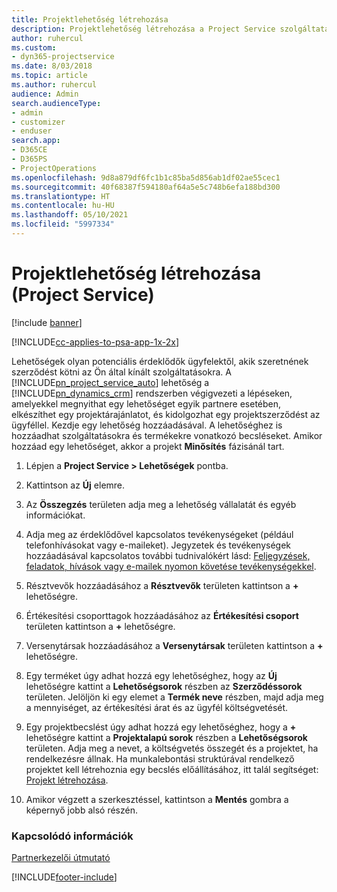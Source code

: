 ```yaml
---
title: Projektlehetőség létrehozása
description: Projektlehetőség létrehozása a Project Service szolgáltatásban
author: ruhercul
ms.custom:
- dyn365-projectservice
ms.date: 8/03/2018
ms.topic: article
ms.author: ruhercul
audience: Admin
search.audienceType:
- admin
- customizer
- enduser
search.app:
- D365CE
- D365PS
- ProjectOperations
ms.openlocfilehash: 9d8a879df6fc1b1c85ba5d856ab1df02ae55cec1
ms.sourcegitcommit: 40f68387f594180af64a5e5c748b6efa188bd300
ms.translationtype: HT
ms.contentlocale: hu-HU
ms.lasthandoff: 05/10/2021
ms.locfileid: "5997334"
---
```

# <a name="create-a-project-opportunity-project-service"></a>Projektlehetőség létrehozása (Project Service)

[!include [banner](../includes/psa-now-project-operations.md)]

[!INCLUDE[cc-applies-to-psa-app-1x-2x](../includes/cc-applies-to-psa-app-1x-2x.md)]

Lehetőségek olyan potenciális érdeklődők ügyfelektől, akik szeretnének szerződést kötni az Ön által kínált szolgáltatásokra. A [!INCLUDE[pn_project_service_auto](../includes/pn-project-service-auto.md)] lehetőség a [!INCLUDE[pn_dynamics_crm](../includes/pn-dynamics-crm.md)] rendszerben végigvezeti a lépéseken, amelyekkel megnyithat egy lehetőséget egyik partnere esetében, elkészíthet egy projektárajánlatot, és kidolgozhat egy projektszerződést az ügyféllel. Kezdje egy lehetőség hozzáadásával. A lehetőséghez is hozzáadhat szolgáltatásokra és termékekre vonatkozó becsléseket. Amikor hozzáad egy lehetőséget, akkor a projekt **Minősítés** fázisánál tart.  
  
1.  Lépjen a **Project Service > Lehetőségek** pontba.  
  
2.  Kattintson az **Új** elemre.  
  
3.  Az **Összegzés** területen adja meg a lehetőség vállalatát és egyéb információkat.  
  
4.  Adja meg az érdeklődővel kapcsolatos tevékenységeket (például telefonhívásokat vagy e-maileket). Jegyzetek és tevékenységek hozzáadásával kapcsolatos további tudnivalókért lásd: [Feljegyzések, feladatok, hívások vagy e-mailek nyomon követése tevékenységekkel](/dynamics365/customerengagement/on-premises/basics/work-with-activities).  
  
5.  Résztvevők hozzáadásához a **Résztvevők** területen kattintson a **+** lehetőségre.  
  
6.  Értékesítési csoporttagok hozzáadásához az **Értékesítési csoport** területen kattintson a **+** lehetőségre.  
  
7.  Versenytársak hozzáadásához a **Versenytársak** területen kattintson a **+** lehetőségre.  
  
8.  Egy terméket úgy adhat hozzá egy lehetőséghez, hogy az **Új** lehetőségre kattint a **Lehetőségsorok** részben az **Szerződéssorok** területen. Jelöljön ki egy elemet a **Termék neve** részben, majd adja meg a mennyiséget, az értékesítési árat és az ügyfél költségvetését.  
  
9. Egy projektbecslést úgy adhat hozzá egy lehetőséghez, hogy a **+** lehetőségre kattint a **Projektalapú sorok** részben a **Lehetőségsorok** területen. Adja meg a nevet, a költségvetés összegét és a projektet, ha rendelkezésre állnak. Ha munkalebontási struktúrával rendelkező projektet kell létrehoznia egy becslés előállításához, itt talál segítséget: [Projekt létrehozása](../psa/create-project.md).  
  
10. Amikor végzett a szerkesztéssel, kattintson a **Mentés** gombra a képernyő jobb alsó részén.  
  
### <a name="see-also"></a>Kapcsolódó információk  
 [Partnerkezelői útmutató](../psa/account-manager-guide.md)


[!INCLUDE[footer-include](../includes/footer-banner.md)]
